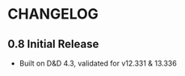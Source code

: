 # CHANGELOG

<!--
## [Unreleased]

### Added

### Changed

### Deprecated

### Removed

### Fixed

### Security

### Known Issues
-->

## 0.8 Initial Release

- Built on D&D 4.3, validated for v12.331 & 13.336
